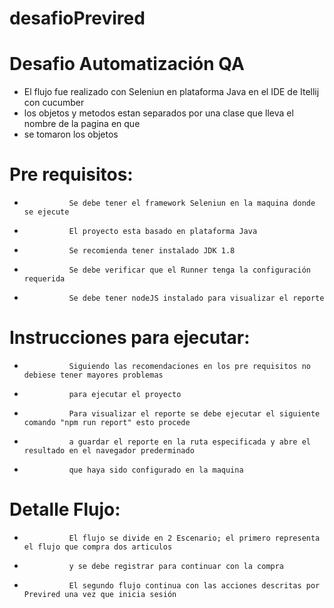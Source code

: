 # desafioPrevired
# Desafio Automatización QA
* El flujo fue realizado con Seleniun en plataforma Java en el IDE de Itellij con cucumber
* los objetos y metodos estan separados por una clase que lleva el nombre de la pagina en que
* se tomaron los objetos

# Pre requisitos:
*               Se debe tener el framework Seleniun en la maquina donde se ejecute
*				El proyecto esta basado en plataforma Java
*				Se recomienda tener instalado JDK 1.8
*				Se debe verificar que el Runner tenga la configuración requerida
*				Se debe tener nodeJS instalado para visualizar el reporte

# Instrucciones para ejecutar:
*				Siguiendo las recomendaciones en los pre requisitos no debiese tener mayores problemas 
*				para ejecutar el proyecto
*				Para visualizar el reporte se debe ejecutar el siguiente comando "npm run report" esto procede
*				a guardar el reporte en la ruta especificada y abre el resultado en el navegador prederminado
*				que haya sido configurado en la maquina

# Detalle Flujo:
*			    El flujo se divide en 2 Escenario; el primero representa el flujo que compra dos articulos 
*				y se debe registrar para continuar con la compra
*				El segundo flujo continua con las acciones descritas por Previred una vez que inicia sesión
